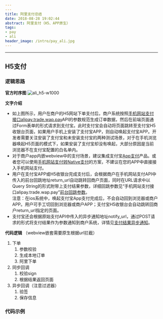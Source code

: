 ```yaml
---
---
title: 阿里支付总结
date: 2018-08-28 19:02:44
abstract: 阿里支付（H5、APP原生）
tags:
- pay
- ali
header_image: /intro/pay_ali.jpg
---
```

---

## H5支付

### 逻辑思路

**官方时序图**
![ali_h5-w1000](https://gw.alipayobjects.com/os/skylark-tools/public/files/112977bc722510a4b846b1544778cafb)

**文字介绍**
-   如上图所示，用户在商户的H5网站下单支付后，商户系统按照[手机网站支付接口alipay.trade.wap.pay](https://docs.open.alipay.com/203/107090)API的参数规范生成订单数据，然后在前端页面通过Form表单的形式请求到支付宝。此时支付宝会自动将页面跳转至支付宝H5收银台页面，如果用户手机上安装了支付宝APP，则自动唤起支付宝APP。开发者需要关注安装了支付宝和未安装支付宝的两种测试场景，对于在手机浏览器唤起H5页面的模式下，如果安装了支付宝却没有唤起，大部分原因是当前浏览器不在支付宝配置的白名单内。
-   对于商户app内嵌webview中的支付场景，建议集成支付宝[App支付](https://docs.open.alipay.com/204/105297)产品。或者您可以使用[手机网站支付转Native支付](https://docs.open.alipay.com/203/106493)的方案，不建议在您的APP中直接接入手机网站支付。
-   用户在支付宝APP或H5收银台完成支付后，会根据商户在手机网站支付API中传入的前台回跳地址return_url自动跳转回商户页面，同时在URL请求中以Query String的形式附带上支付结果参数，详细回跳参数见“手机网站支付接口alipay.trade.wap.pay”[前台回跳参数](https://docs.open.alipay.com/203/107090#s2)。  
    注意：在ios系统中，唤起支付宝App支付完成后，不会自动回到浏览器或商户APP。用户可手工切回到浏览器或商户APP；支付宝H5收银台会自动跳转回商户return_url指定的页面。
-   支付宝还会根据原始支付API中传入的异步通知地址notify_url，通过POST请求的形式将支付结果作为参数通知到商户系统，详情见[支付结果异步通知](https://docs.open.alipay.com/203/105286)。

**代码逻辑**
（webview嵌套需要原生根据url拦截）
1. 下单
	1.	参数校验
	2. 生成本地订单
	3.	阿里下单
2. 同步回调
	1.	校验sign
	2.	根据结果返回页面
3. 异步回调（注意过滤器）
	1. 验签
	2. 保存信息

### 代码示例

```java

```

<!--stackedit_data:
eyJoaXN0b3J5IjpbLTc5NzQ4MTg1Nl19
-->